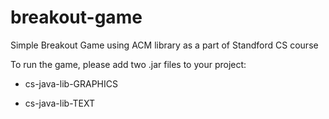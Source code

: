 # breakout-game
Simple Breakout Game using ACM library as a part of Standford CS course 


To run the game, please add two .jar files to your project:

- cs-java-lib-GRAPHICS

- cs-java-lib-TEXT
